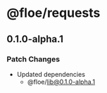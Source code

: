 # @floe/requests

## 0.1.0-alpha.1

### Patch Changes

- Updated dependencies
  - @floe/lib@0.1.0-alpha.1
